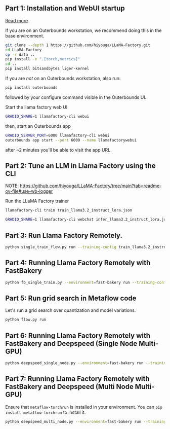 ## Part 1: Installation and WebUI startup
[Read more](https://github.com/hiyouga/LLaMA-Factory?tab=readme-ov-file#installation).

If you are on an Outerbounds workstation, we recommend doing this in the base environment.
```bash
git clone --depth 1 https://github.com/hiyouga/LLaMA-Factory.git
cd LLaMA-Factory
cp -r data ..
pip install -e ".[torch,metrics]"
cd ..
pip install bitsandbytes liger-kernel
```

If you are _not_ on an Outerbounds workstation, also run:
```bash
pip install outerbounds
```
followed by your configure command visible in the Outerbounds UI.

Start the llama factory web UI

```bash
GRADIO_SHARE=1 llamafactory-cli webui
```

then, start an Outerbounds app
```bash
GRADIO_SERVER_PORT=6000 llamafactory-cli webui
outerbounds app start --port 6000 --name llamafactorywebui
```

after ~2 minutes you'll be able to visit the app URL.

## Part 2: Tune an LLM in Llama Factory using the CLI

NOTE: https://github.com/hiyouga/LLaMA-Factory/tree/main?tab=readme-ov-file#use-wb-logger

Run the LLaMA Factory trainer
```bash
llamafactory-cli train train_llama3.2_instruct_lora.json 
```

```bash
GRADIO_SHARE=1 llamafactory-cli webchat infer_llama3.2_instruct_lora.json
```

## Part 3: Run Llama Factory Remotely. 

```bash
python single_train_flow.py run --training-config train_llama3.2_instruct_lora.json
```

## Part 4: Running Llama Factory Remotely with FastBakery
    
```bash
python fb_single_train.py --environment=fast-bakery run --training-config train_llama3.2_instruct_lora.json
```

## Part 5: Run grid search in Metaflow code
Let's run a grid search over quantization and model variations.

```bash
python flow.py run
```

## Part 6: Running Llama Factory Remotely with FastBakery and Deepspeed (Single Node Multi-GPU)

```bash
python deepspeed_single_node.py --environment=fast-bakery run --training-config train_llama3.1_instruct_deepspeed.json
```


## Part 7: Running Llama Factory Remotely with FastBakery and Deepspeed (Multi Node Multi-GPU)
    
Ensure that `metaflow-torchrun` is installed in your environment. You can `pip install metaflow-torchrun` to install it.
```bash
python deepspeed_multi_node.py --environment=fast-bakery run --training-config train_llama3.1_instruct_deepspeed.json
```